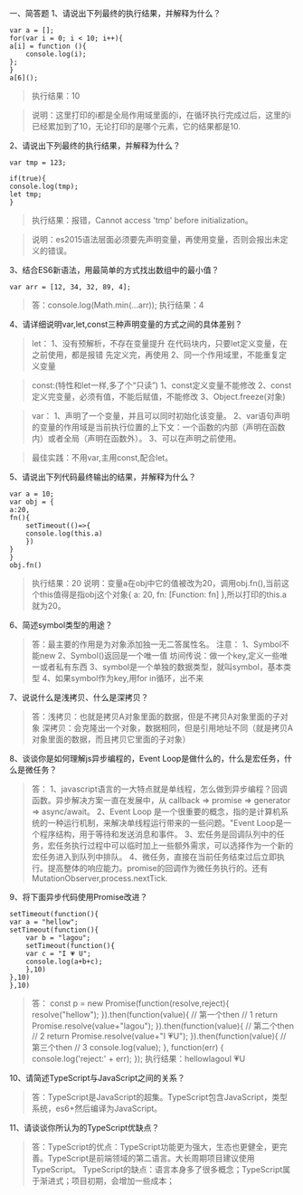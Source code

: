 一、简答题
1、请说出下列最终的执行结果，并解释为什么？

    var a = [];
    for(var i = 0; i < 10; i++){
    a[i] = function (){
        console.log(i);
    };
    }
    a[6]();

>执行结果：10

>说明：这里打印的i都是全局作用域里面的i，在循环执行完成过后，这里的i已经累加到了10，无论打印的是哪个元素，它的结果都是10.


2、请说出下列最终的执行结果，并解释为什么？

    var tmp = 123;

    if(true){
    console.log(tmp);
    let tmp;
    }

>执行结果：报错，Cannot access 'tmp' before initialization。

>说明：es2015语法层面必须要先声明变量，再使用变量，否则会报出未定义的错误。


3、结合ES6新语法，用最简单的方式找出数组中的最小值？

    var arr = [12, 34, 32, 89, 4];

>答：console.log(Math.min(...arr));
执行结果：4

4、请详细说明var,let,const三种声明变量的方式之间的具体差别？

>let：
1、没有预解析，不存在变量提升
在代码块内，只要let定义变量，在之前使用，都是报错
先定义完，再使用
2、同一个作用域里，不能重复定义变量

>const:(特性和let一样,多了个“只读”)
1、const定义变量不能修改
2、const定义完变量，必须有值，不能后赋值，不能修改
3、Object.freeze(对象)

>var：
1、声明了一个变量，并且可以同时初始化该变量。
2、var语句声明的变量的作用域是当前执行位置的上下文：一个函数的内部（声明在函数内）或者全局（声明在函数外）。
3、可以在声明之前使用。


>最佳实践：不用var,主用const,配合let。

5、请说出下列代码最终输出的结果，并解释为什么？

    var a = 10;
    var obj = {
    a:20,
    fn(){
        setTimeout(()=>{
        console.log(this.a)
        })
    }
    }
    obj.fn()

>执行结果：20
>说明：变量a在obj中它的值被改为20，调用obj.fn(),当前这个this值得是指obj这个对象{ a: 20, fn: [Function: fn] },所以打印的this.a就为20。

6、简述symbol类型的用途？

>答：最主要的作用是为对象添加独一无二答属性名。
>注意：
1、Symbol不能new
2、Symbol()返回是一个唯一值
坊间传说：做一个key,定义一些唯一或者私有东西
3、symbol是一个单独的数据类型，就叫symbol，基本类型
4、如果symbol作为key,用for in循环，出不来

7、说说什么是浅拷贝、什么是深拷贝？

>答：浅拷贝：也就是拷贝A对象里面的数据，但是不拷贝A对象里面的子对象
>深拷贝：会克隆出一个对象，数据相同，但是引用地址不同（就是拷贝A对象里面的数据，而且拷贝它里面的子对象）

8、谈谈你是如何理解js异步编程的，Event Loop是做什么的，什么是宏任务，什么是微任务？

>答：
1、javascript语言的一大特点就是单线程，怎么做到异步编程？回调函数。异步解决方案一直在发展中，从 callback => promise => generator => async/await。
2、Event Loop 是一个很重要的概念，指的是计算机系统的一种运行机制，来解决单线程运行带来的一些问题。"Event Loop是一个程序结构，用于等待和发送消息和事件。
3、宏任务是回调队列中的任务，宏任务执行过程中可以临时加上一些额外需求，可以选择作为一个新的宏任务进入到队列中排队。
4、微任务，直接在当前任务结束过后立即执行。提高整体的响应能力。promise的回调作为微任务执行的。还有MutationObserver,process.nextTick.

9、将下面异步代码使用Promise改进？

    setTimeout(function(){
    var a = "hellow";
    setTimeout(function(){
        var b = "lagou";
        setTimeout(function(){
        var c = "I 💗 U";
        console.log(a+b+c);
        },10)
    },10)
    },10)


>答：
const p = new Promise(function(resolve,reject){
    resolve("hellow");
}).then(function(value){ // 第一个then // 1
  return Promise.resolve(value+"lagou"); 
}).then(function(value){ // 第二个then // 2
  return Promise.resolve(value+"I 💗U");
}).then(function(value){ // 第三个then // 3
  console.log(value);
}, function(err) {
  console.log('reject:' + err);
});
执行结果：hellowlagouI 💗U

10、请简述TypeScript与JavaScript之间的关系？

>答：TypeScript是JavaScript的超集。TypeScript包含JavaScript，类型系统，es6+然后编译为JavaScript。


11、请谈谈你所认为的TypeScript优缺点？

>答：TypeScript的优点：TypeScript功能更为强大，生态也更健全，更完善。TypeScript是前端领域的第二语言。大长周期项目建议使用TypeScript。
TypeScript的缺点：语言本身多了很多概念；TypeScript属于渐进式；项目初期，会增加一些成本；









